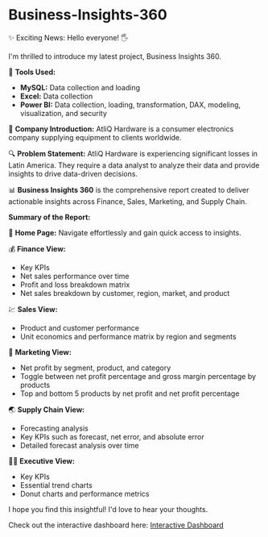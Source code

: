 # Business-Insights-360

✨ Exciting News: Hello everyone! 🖐️

I'm thrilled to introduce my latest project, Business Insights 360.

🧰 **Tools Used:**
- **MySQL:** Data collection and loading
- **Excel:** Data collection
- **Power BI:** Data collection, loading, transformation, DAX, modeling, visualization, and security

🏢 **Company Introduction:**
AtliQ Hardware is a consumer electronics company supplying equipment to clients worldwide.

🔍 **Problem Statement:**
AtliQ Hardware is experiencing significant losses in Latin America. They require a data analyst to analyze their data and provide insights to drive data-driven decisions.

📊 **Business Insights 360** is the comprehensive report created to deliver actionable insights across Finance, Sales, Marketing, and Supply Chain.

**Summary of the Report:**

🏡 **Home Page:** 
Navigate effortlessly and gain quick access to insights.

💰 **Finance View:** 
- Key KPIs
- Net sales performance over time
- Profit and loss breakdown matrix
- Net sales breakdown by customer, region, market, and product

💹 **Sales View:** 
- Product and customer performance
- Unit economics and performance matrix by region and segments

📣 **Marketing View:** 
- Net profit by segment, product, and category
- Toggle between net profit percentage and gross margin percentage by products
- Top and bottom 5 products by net profit and net profit percentage

🌏 **Supply Chain View:** 
- Forecasting analysis
- Key KPIs such as forecast, net error, and absolute error
- Detailed forecast analysis over time

🧑‍💼 **Executive View:** 
- Key KPIs
- Essential trend charts
- Donut charts and performance metrics

I hope you find this insightful! I'd love to hear your thoughts. 

Check out the interactive dashboard here: [Interactive Dashboard](https://app.powerbi.com/view?r=eyJrIjoiYzNjOGZhMjEtMGZmNy00OWVlLWFjZTMtN2ZhMGQyODc4NTE3IiwidCI6ImM2ZTU0OWIzLTVmNDUtNDAzMi1hYWU5LWQ0MjQ0ZGM1YjJjNCJ9)
